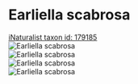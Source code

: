 
Earliella scabrosa
==================
  
[iNaturalist taxon id: 179185](https://www.inaturalist.org/taxa/179185)  
![Earliella scabrosa](https://inaturalist-open-data.s3.amazonaws.com/photos/239219564/medium.jpeg)  
![Earliella scabrosa](https://inaturalist-open-data.s3.amazonaws.com/photos/239219360/medium.jpeg)  
![Earliella scabrosa](https://inaturalist-open-data.s3.amazonaws.com/photos/239219896/medium.jpeg)  
![Earliella scabrosa](https://inaturalist-open-data.s3.amazonaws.com/photos/239219104/medium.jpeg)